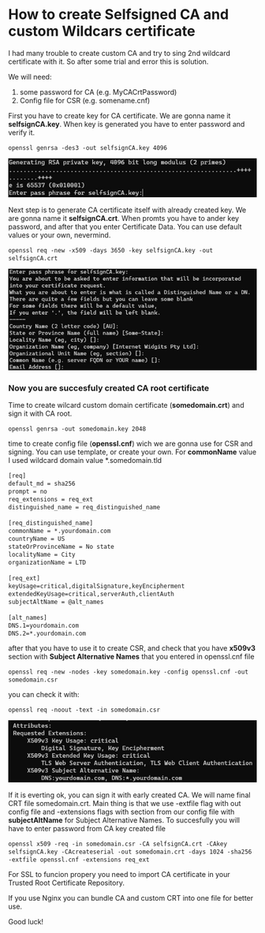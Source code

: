 # How to create Selfsigned CA and custom Wildcars certificate

I had many trouble to create custom CA and try to sing 2nd wildcard certificate with it. So after some trial and error this is solution.

We will need:
 1. some password for CA (e.g. MyCACrtPassword)
 2. Config file for CSR (e.g. somename.cnf)

First you have to create key for CA certificate. We are gonna name it **selfsignCA.key**. When key is generated you have to enter password and verify it.

```
openssl genrsa -des3 -out selfsignCA.key 4096
```

![image](https://github.com/seabro/ca-ssl-3/raw/main/img/capass.jpg)

Next step is to generate CA certificate itself with already created key. We are gonna name it **selfsignCA.crt**. When promts you have to ander key password, and after that you enter Certificate Data. You can use default values or your own, nevermind.

```
openssl req -new -x509 -days 3650 -key selfsignCA.key -out selfsignCA.crt
```

![image](https://github.com/seabro/ca-ssl-3/raw/main/img/cacrt.jpg)

### Now you are succesfuly created CA root certificate

Time to create wilcard custom domain certificate (**somedomain.crt**) and sign it with CA root.

```
openssl genrsa -out somedomain.key 2048
```
 
time to create config file (**openssl.cnf**) wich we are gonna use for CSR and signing. You can use template, or create your own. For **commonName** value I used wildcard domain value *.somedomain.tld

```
[req]
default_md = sha256
prompt = no
req_extensions = req_ext
distinguished_name = req_distinguished_name

[req_distinguished_name]
commonName = *.yourdomain.com
countryName = US
stateOrProvinceName = No state
localityName = City
organizationName = LTD

[req_ext]
keyUsage=critical,digitalSignature,keyEncipherment
extendedKeyUsage=critical,serverAuth,clientAuth
subjectAltName = @alt_names

[alt_names]
DNS.1=yourdomain.com
DNS.2=*.yourdomain.com
```

after that you have to use it to create CSR, and check that you have **x509v3** section with **Subject Alternative Names** that you entered in openssl.cnf file

```
openssl req -new -nodes -key somedomain.key -config openssl.cnf -out somedomain.csr
```
you can check it with:
```
openssl req -noout -text -in somedomain.csr
```

![image](https://github.com/seabro/ca-ssl-3/raw/main/img/x509v3.jpg)

If it is everting ok, you can sign it with early created CA. We will name final CRT file somedomain.crt. Main thing is that we use -extfile flag with out config file and -extensions flags with section from our config file with **subjectAltName** for Subject Alternative Names. To succesfully you will have to enter password from CA key created file

```
openssl x509 -req -in somedomain.csr -CA selfsignCA.crt -CAkey selfsignCA.key -CAcreateserial -out somedomain.crt -days 1024 -sha256 -extfile openssl.cnf -extensions req_ext
```

For SSL to funcion propery you need to import CA certificate in your Trusted Root Certificate Repository.

If you use Nginx you can bundle CA and custom CRT into one file for better use.

Good luck!
